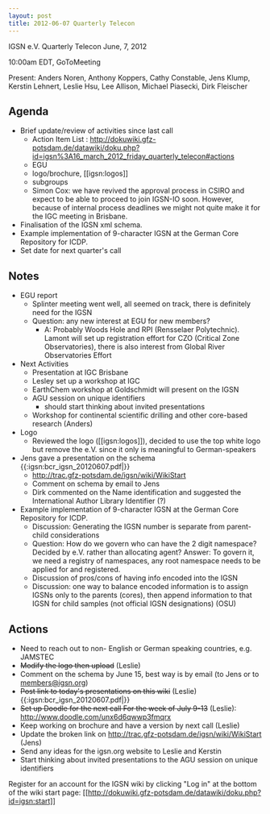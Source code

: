 ```yaml
---
layout: post
title: 2012-06-07 Quarterly Telecon
---
```


IGSN e.V. Quarterly Telecon June, 7, 2012

10:00am EDT, GoToMeeting

Present: Anders Noren, Anthony Koppers, Cathy Constable, Jens Klump, Kerstin Lehnert, Leslie Hsu, Lee Allison, Michael Piasecki, Dirk Fleischer


## Agenda ##

  - Brief update/review of activities since last call
    - Action Item List : http://dokuwiki.gfz-potsdam.de/datawiki/doku.php?id=igsn%3A16_march_2012_friday_quarterly_telecon#actions
    - EGU
    - logo/brochure,  [[igsn:logos]]
    - subgroups
    - Simon Cox: we have revived the approval process in CSIRO and expect to be able to proceed to join IGSN-IO soon. However, because of internal process deadlines we might not quite make it for the IGC meeting in Brisbane.
  - Finalisation of the IGSN xml schema.
  - Example implementation of 9-character IGSN at the German Core Repository for ICDP. 
  - Set date for next quarter's call

## Notes ##

  - EGU report
     - Splinter meeting went well, all seemed on track, there is definitely need for the IGSN
     - Question: any new interest at EGU for new members? 
       - A: Probably Woods Hole and RPI (Rensselaer Polytechnic). Lamont will set up registration effort for CZO (Critical Zone Observatories), there is also interest from Global River Observatories Effort
   - Next Activities
     - Presentation at IGC Brisbane
     - Lesley set up a workshop at IGC
     - EarthChem workshop at Goldschmidt will present on the IGSN
     - AGU session on unique identifiers
       - should start thinking about invited presentations
     - Workshop for continental scientific drilling and other core-based research (Anders)
   - Logo
     - Reviewed the logo ([[igsn:logos]]), decided to use the top white logo but remove the e.V. since it only is meaningful to German-speakers
   - Jens gave a presentation on the schema  {{:igsn:bcr_igsn_20120607.pdf|}}
     - http://trac.gfz-potsdam.de/igsn/wiki/WikiStart
     - Comment on schema by email to Jens
     - Dirk commented on the Name identification and suggested the International Author Library Identifier (?)
   - Example implementation of 9-character IGSN at the German Core Repository for ICDP.
     - Discussion: Generating the IGSN number is separate from parent-child considerations
     - Question: How do we govern who can have the 2 digit namespace? Decided by e.V. rather than allocating agent? Answer: To govern it, we need a registry of namespaces, any root namespace needs to be applied for and registered. 
     - Discussion of pros/cons of having info encoded into the IGSN
     - Discussion: one way to balance encoded information is to assign IGSNs only to the parents (cores), then append information to that IGSN for child samples (not official IGSN designations) (OSU)
 


## Actions ##
  - Need to reach out to non- English or German speaking countries, e.g. JAMSTEC
  - <del>Modify the logo then upload</del> (Leslie)
  - Comment on the schema by June 15, best way is by email (to Jens or to members@igsn.org)
  - <del>Post link to today's presentations on this wiki</del> (Leslie) {{:igsn:bcr_igsn_20120607.pdf|}}
  - <del>Set up Doodle for the next call For the week of July 9-13</del> (Leslie): http://www.doodle.com/unx6d6qwwp3fmqrx
  - Keep working on brochure and have a version by next call (Leslie)
  - Update the broken link on http://trac.gfz-potsdam.de/igsn/wiki/WikiStart (Jens)
  - Send any ideas for the igsn.org website to Leslie and Kerstin 
  - Start thinking about invited presentations to the AGU session on unique identifiers

Register for an account for the IGSN wiki by clicking "Log in" at the bottom of the wiki start page: [[http://dokuwiki.gfz-potsdam.de/datawiki/doku.php?id=igsn:start]]

